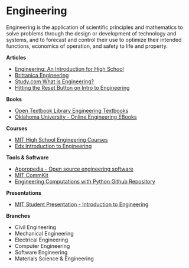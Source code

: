 # Engineering

Engineering is the application of scientific principles and mathematics to solve problems through the design or development of technology and systems, and to forecast and control their use to optimize their intended functions, economics of operation, and safety to life and property.

**Articles**

* [Engineering: An Introduction for High School](https://ufdcimages.uflib.ufl.edu/AA/00/01/17/19/00001/Engineering\_\_An\_Introduction\_for\_High\_School.pdf)
* [Brittanica Engineering](https://www.britannica.com/technology/engineering)
* [Study.com What is Engineering?](https://study.com/academy/lesson/what-is-engineering-definition-types.html)
* [Hitting the Reset Button on Intro to Engineering](https://now.tufts.edu/articles/hitting-reset-button-intro-engineering)

**Books**

* [Open Textbook Library Engineering Textbooks](https://open.umn.edu/opentextbooks/subjects/engineering)
* [Oklahoma University - Online Engineering EBooks](https://ecourses.ou.edu/home.htm)

**Courses**

* [MIT High School Engineering Courses](https://ocw.mit.edu/high-school/engineering/)
* [Edx Introduction to Engineering](https://www.edx.org/course/introduction-to-engineering)

**Tools & Software**

* [Appropedia - Open source engineering software](https://www.appropedia.org/Open\_source\_engineering\_software)
* [MIT CommKit](https://mitcommlab.mit.edu/meche/use-commkit/)
* [Engineering Computations with Python Github Repository](https://github.com/engineersCode/EngComp)

**Presentations**

* [MIT Student Presentation - Introduction to Engineering ](http://web.mit.edu/wi/files/WI%20presentation\_MelodyJanice.pdf)

**Branches**

* Civil Engineering
* Mechanical Engineering
* Electrical Engineering
* Computer Engineering
* Software Engineering
* Materials Science & Engineering

